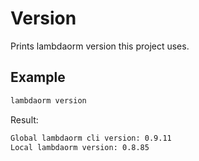 # Version

Prints lambdaorm version this project uses.

## Example

```sh
lambdaorm version
```

Result:

```sh
Global lambdaorm cli version: 0.9.11
Local lambdaorm version: 0.8.85
```
